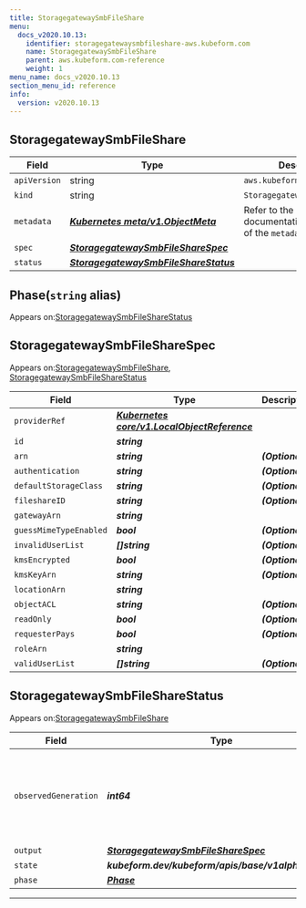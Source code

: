 ```yaml
---
title: StoragegatewaySmbFileShare
menu:
  docs_v2020.10.13:
    identifier: storagegatewaysmbfileshare-aws.kubeform.com
    name: StoragegatewaySmbFileShare
    parent: aws.kubeform.com-reference
    weight: 1
menu_name: docs_v2020.10.13
section_menu_id: reference
info:
  version: v2020.10.13
---
```


## StoragegatewaySmbFileShare
| Field | Type | Description |
| ------ | ----- | ----------- |
| `apiVersion` | string | `aws.kubeform.com/v1alpha1` |
|    `kind` | string | `StoragegatewaySmbFileShare` |
| `metadata` | ***[Kubernetes meta/v1.ObjectMeta](https://kubernetes.io/docs/reference/generated/kubernetes-api/v1.13/#objectmeta-v1-meta)***|Refer to the Kubernetes API documentation for the fields of the `metadata` field.|
| `spec` | ***[StoragegatewaySmbFileShareSpec](#storagegatewaysmbfilesharespec)***||
| `status` | ***[StoragegatewaySmbFileShareStatus](#storagegatewaysmbfilesharestatus)***||
## Phase(`string` alias)

Appears on:[StoragegatewaySmbFileShareStatus](#storagegatewaysmbfilesharestatus)

## StoragegatewaySmbFileShareSpec

Appears on:[StoragegatewaySmbFileShare](#storagegatewaysmbfileshare), [StoragegatewaySmbFileShareStatus](#storagegatewaysmbfilesharestatus)

| Field | Type | Description |
| ------ | ----- | ----------- |
| `providerRef` | ***[Kubernetes core/v1.LocalObjectReference](https://kubernetes.io/docs/reference/generated/kubernetes-api/v1.13/#localobjectreference-v1-core)***||
| `id` | ***string***||
| `arn` | ***string***| ***(Optional)*** |
| `authentication` | ***string***| ***(Optional)*** |
| `defaultStorageClass` | ***string***| ***(Optional)*** |
| `fileshareID` | ***string***| ***(Optional)*** |
| `gatewayArn` | ***string***||
| `guessMimeTypeEnabled` | ***bool***| ***(Optional)*** |
| `invalidUserList` | ***[]string***| ***(Optional)*** |
| `kmsEncrypted` | ***bool***| ***(Optional)*** |
| `kmsKeyArn` | ***string***| ***(Optional)*** |
| `locationArn` | ***string***||
| `objectACL` | ***string***| ***(Optional)*** |
| `readOnly` | ***bool***| ***(Optional)*** |
| `requesterPays` | ***bool***| ***(Optional)*** |
| `roleArn` | ***string***||
| `validUserList` | ***[]string***| ***(Optional)*** |
## StoragegatewaySmbFileShareStatus

Appears on:[StoragegatewaySmbFileShare](#storagegatewaysmbfileshare)

| Field | Type | Description |
| ------ | ----- | ----------- |
| `observedGeneration` | ***int64***| ***(Optional)*** Resource generation, which is updated on mutation by the API Server.|
| `output` | ***[StoragegatewaySmbFileShareSpec](#storagegatewaysmbfilesharespec)***| ***(Optional)*** |
| `state` | ***kubeform.dev/kubeform/apis/base/v1alpha1.State***| ***(Optional)*** |
| `phase` | ***[Phase](#phase)***| ***(Optional)*** |
---
